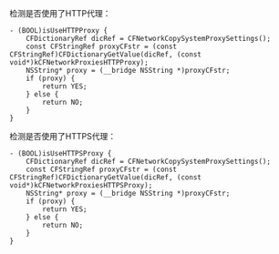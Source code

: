 检测是否使用了HTTP代理：

	- (BOOL)isUseHTTPProxy {
	    CFDictionaryRef dicRef = CFNetworkCopySystemProxySettings();
	    const CFStringRef proxyCFstr = (const CFStringRef)CFDictionaryGetValue(dicRef, (const void*)kCFNetworkProxiesHTTPProxy);
	    NSString* proxy = (__bridge NSString *)proxyCFstr;
	    if (proxy) {
	        return YES;
	    } else {
	        return NO;
	    }
	}

检测是否使用了HTTPS代理：

	- (BOOL)isUseHTTPSProxy {
	    CFDictionaryRef dicRef = CFNetworkCopySystemProxySettings();
	    const CFStringRef proxyCFstr = (const CFStringRef)CFDictionaryGetValue(dicRef, (const void*)kCFNetworkProxiesHTTPSProxy);
	    NSString* proxy = (__bridge NSString *)proxyCFstr;
	    if (proxy) {
	        return YES;
	    } else {
	        return NO;
	    }
	}
